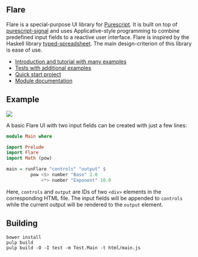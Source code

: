 ## Flare

Flare is a special-purpose UI library for
[Purescript](https://github.com/purescript/purescript). It is built on top
of [purescript-signal](https://github.com/bodil/purescript-signal) and uses
Applicative-style programming to combine predefined input fields to a reactive
user interface. Flare is inspired by the Haskell library
[typed-spreadsheet](https://github.com/Gabriel439/Haskell-Typed-Spreadsheet-Library).
The main design-criterion of this library is ease of use.

- [Introduction and tutorial with many examples](http://david-peter.de/articles/flare/)
- [Tests with additional examples](http://sharkdp.github.io/purescript-flare/)
- [Quick start project](https://github.com/sharkdp/flare-example)
- [Module documentation](http://pursuit.purescript.org/packages/purescript-flare/)


## Example

![](http://i.imgur.com/YTQjTG8.png)

A basic Flare UI with two input fields can be created with just a few lines:

``` purescript
module Main where

import Prelude
import Flare
import Math (pow)

main = runFlare "controls" "output" $
         pow <$> number "Base" 2.0
             <*> number "Exponent" 10.0
```

Here, `controls` and `output` are IDs of two `<div>` elements in the
corresponding HTML file. The input fields will be appended to `controls` while
the current output will be rendered to the `output` element.

## Building
```
bower install
pulp build
pulp build -O -I test -m Test.Main -t html/main.js
```
